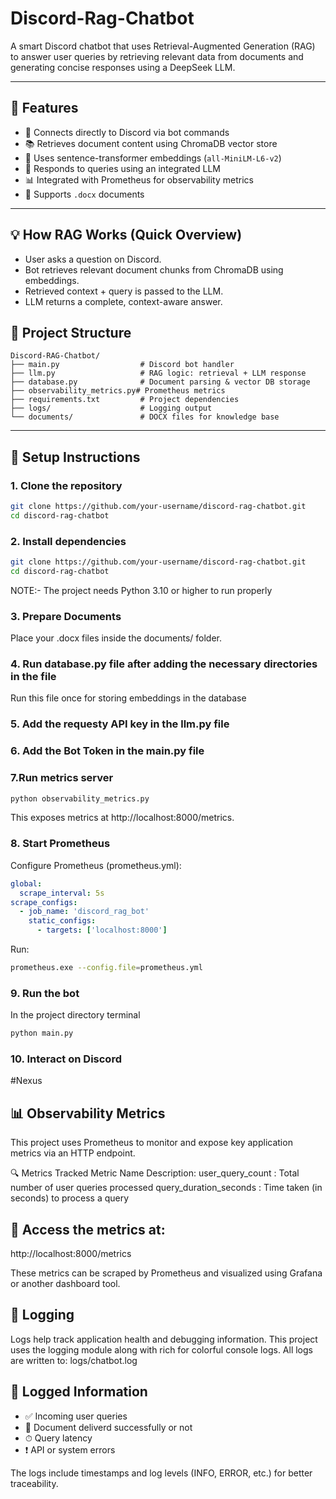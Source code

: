 # Discord-Rag-Chatbot
A smart Discord chatbot that uses Retrieval-Augmented Generation (RAG) to answer user queries by retrieving relevant data from documents and generating concise responses using a DeepSeek LLM.

---

## 🚀 Features

- 🔗 Connects directly to Discord via bot commands
- 📚 Retrieves document content using ChromaDB vector store
- 🧠 Uses sentence-transformer embeddings (`all-MiniLM-L6-v2`)
- 🤖 Responds to queries using an integrated LLM
- 📊 Integrated with Prometheus for observability metrics
- 📁 Supports `.docx` documents

---

## 💡 How RAG Works (Quick Overview)
- User asks a question on Discord.
- Bot retrieves relevant document chunks from ChromaDB using embeddings.
- Retrieved context + query is passed to the LLM.
- LLM returns a complete, context-aware answer.

## 📂 Project Structure
```
Discord-RAG-Chatbot/
├── main.py                  # Discord bot handler
├── llm.py                   # RAG logic: retrieval + LLM response
├── database.py              # Document parsing & vector DB storage
├── observability_metrics.py# Prometheus metrics
├── requirements.txt         # Project dependencies
├── logs/                    # Logging output
└── documents/               # DOCX files for knowledge base
```
---

## 🔧 Setup Instructions

### 1. Clone the repository
```bash
git clone https://github.com/your-username/discord-rag-chatbot.git
cd discord-rag-chatbot
```

### 2. Install dependencies
```bash
git clone https://github.com/your-username/discord-rag-chatbot.git
cd discord-rag-chatbot
```
NOTE:- The project needs Python 3.10 or higher to run properly

### 3. Prepare Documents
Place your .docx files inside the documents/ folder.

### 4. Run database.py file after adding the necessary directories in the file
Run this file once for storing embeddings in the database

### 5. Add the requesty API key in the llm.py file

### 6. Add the Bot Token in the main.py file

### 7.Run metrics server
```bash
python observability_metrics.py
```
This exposes metrics at http://localhost:8000/metrics.

### 8. Start Prometheus
Configure Prometheus (prometheus.yml):
```yaml
global:
  scrape_interval: 5s
scrape_configs:
  - job_name: 'discord_rag_bot'
    static_configs:
      - targets: ['localhost:8000']
```

Run:
```bash
prometheus.exe --config.file=prometheus.yml
```

### 9. Run the bot
In the project directory terminal
```bash
python main.py
```

### 10. Interact on Discord
#Nexus <your question>

## 📊 Observability Metrics
This project uses Prometheus to monitor and expose key application metrics via an HTTP endpoint.

🔍 Metrics Tracked
Metric Name	Description:
user_query_count :	Total number of user queries processed
query_duration_seconds : Time taken (in seconds) to process a query

## 📍 Access the metrics at:
http://localhost:8000/metrics

These metrics can be scraped by Prometheus and visualized using Grafana or another dashboard tool.

## 🧾 Logging
Logs help track application health and debugging information. This project uses the logging module along with rich for colorful console logs.
All logs are written to:
logs/chatbot.log

## 📝 Logged Information
- ✅ Incoming user queries
- 📄 Document deliverd successfully or not
- ⏱ Query latency
- ❗ API or system errors

The logs include timestamps and log levels (INFO, ERROR, etc.) for better traceability.
